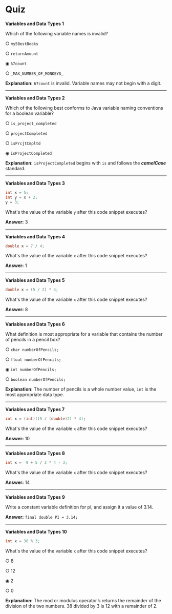 # Quiz

**Variables and Data Types 1**

Which of the following variable names is invalid?

○ `my5BestBooks`

○ `returnAmount`

◉ `67count`

○ `_MAX_NUMBER_OF_MONKEYS_`

**Explanation:** `67count` is invalid. Variable names may not begin with a digit.

---

**Variables and Data Types 2**

Which of the following best conforms to Java variable naming conventions for a boolean variable?

○ `is_project_completed`

○ `projectCompleted`

○ `isPrcjtCmpltd`

◉ `isProjectCompleted`

**Explanation:** `isProjectCompleted` begins with `is` and follows the **_camelCase_** standard.

---

**Variables and Data Types 3**

```java
int x = 5;
int y = x + 2;
y = 3;
```

What's the value of the variable `y` after this code snippet executes?

**Answer:** 3

---

**Variables and Data Types 4**

```java
double x = 7 / 4;
```

What's the value of the variable `x` after this code snippet executes?

**Answer:** 1

---

**Variables and Data Types 5**

```java
double x = (5 / 2) * 4;
```

What's the value of the variable `x` after this code snippet executes?

**Answer:** 8

---

**Variables and Data Types 6**

What definition is most appropriate for a variable that contains the number of pencils in a pencil box?

○ `char numberOfPencils;`

○ `float numberOfPencils;`

◉ `int numberOfPencils;`

○ `boolean numberOfPencils;`

**Explanation:** The number of pencils is a whole number value, `int` is the most appropriate data type.

---

**Variables and Data Types 7**

```java
int x = (int)((5 / (double)2) * 4);
```

What's the value of the variable `x` after this code snippet executes?

**Answer:** 10

---

**Variables and Data Types 8**

```java
int x =  9 + 5 / 2 * 4 - 3;
```

What's the value of the variable `x` after this code snippet executes?

**Answer:** 14

---

**Variables and Data Types 9**

Write a constant variable definition for pi, and assign it a value of 3.14.

**Answer:** `final double PI = 3.14;`

---

**Variables and Data Types 10**

```java
int x = 38 % 3;
```

What's the value of the variable `x` after this code snippet executes?

○ 8

○ 12

◉ 2

○ 0

**Explanation:** The mod or modulus operator `%` returns the remainder of the division of the two numbers. 38 divided by 3 is 12 with a remainder of 2.
